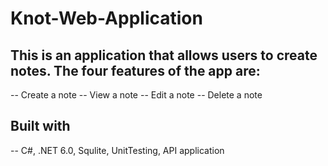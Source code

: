 # Knot-Web-Application

## This is an application that allows users to create notes. The four features of the app are:
-- Create a note
-- View a note
-- Edit a note
-- Delete a note

## Built with
-- C#, .NET 6.0, Squlite, UnitTesting, API application
